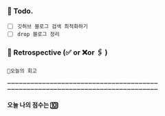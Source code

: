 ### 📌 Todo.

- [ ] `깃허브 블로그 검색 최적화하기`
- [ ] `drop 블로그 정리`

### 🧐 Retrospective (✅ or ❌or 🖇 ) 

```회고
💬오늘의 회고

➖➖➖➖➖➖➖➖➖➖➖➖➖➖➖➖➖➖➖➖➖➖➖➖➖➖➖➖➖➖➖➖➖➖➖➖➖➖➖
➖➖➖➖➖➖➖➖➖➖➖➖➖➖➖➖➖➖➖➖➖➖➖➖➖➖➖➖➖➖➖➖➖➖➖➖➖➖➖
```

#### 오늘 나의 점수는 ️🔟

